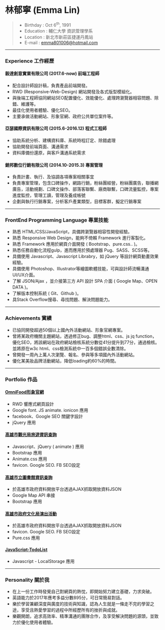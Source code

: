 # 林郁寧 (Emma Lin)

 > - Birthday : Oct 6<sup>th</sup>, 1991
 > - Education : 輔仁大學 資訊管理學系
 > - Location : 新北市新莊區捷運丹鳳站
 > - E-mail : emma801006@hotmail.com
 
---
### Experience 工作經歷

#### 毅達創意實業有限公司 (2017.6-now) 前端工程師
 - 配合設計師設計稿，負責產品前端開發。
 - RWD (Responsive-Web-Design) 網站開發及各式版型模組化。
 - 與後端工程師協同網站SEO配置優化、效能優化、處理跨瀏覽器相容問題、除錯、維護等。
 - 最佳化使用者體驗、優化SEO。
 - 主要承做活動網站、形象官網、政府公共單位案件等。

#### 亞瑟國際資訊有限公司 (2015.6-2016.12) 程式工程師
 - 協助系統分析、建構資料庫、系統時程訂定、除錯處理
 - 協助開發前端頁面、溝通需求
 - 資料庫備份還原，與客戶溝通系統需求
 
#### 銷邦數位行銷有限公司 (2014.10-2015.3) 專案管理
 - 負責計畫、執行、及協調各項專案相關事宜
 - 負責專案管理，包含口碑操作，網路行銷，粉絲團經營，粉絲團廣告，聯播網廣告，活動規劃、口碑文操作、部落客聯繫、廠商聯繫，口碑流量監控，專案進度監控，管理工讀，管理及養成帳號
 - 企劃與執行行銷專案，分析客戶產業類型，目標客群，擬定行銷專案


---
### FrontEnd Programming Language 專業技能
 - 熟悉 HTML/CSS/JavaScript，具備跨瀏覽器相容性開發經驗。
 - 熟悉 Responsive Web Design，能夠不倚賴 Framework 進行客製化。
 - 熟悉 Framework 應用於網頁介面開發 ( Bootstrap、pure.css.. )。
 - 熟悉任務自動化流程gulp，進而應用於預處理器 Pug、SASS、SCSS等。
 - 具備使用 Javascript、Javascript Librabry，如 jQuery 等設計網頁動畫效果經驗。
 - 具備使用 Photoshop、Illustrator等繪圖軟體技能，可與設計師流暢溝通UI/UX介面。
 - 了解 JSON/Ajax ，並介接第三方 API 設計 SPA 介面 ( Google Map、OPEN DATA )。
 - 了解版本控制系統 ( Git、Github )。
 - 具Stack Overflow搜尋、尋找問題、解決問題能力。 

---
### Achievements 實績
 - 已協同開發超過50個以上國內外活動網站、形象官網專案。
 - 曾將某政府機關主題網站，透過修正bug、調整html、css、js jq function，優化SEO，將該網站在政府網站檢核系統分數從41分提升到77分，通過檢核。並將原在w3c html、css檢測系統中一百多個錯誤全數清除。
 - 曾開發一周內上萬人次瀏覽、報名、參與等多項國內外活動網站。
 - 優化某美妝品牌活動網站，降低loading約60%的時間。
 
---
### Portfolio 作品

#### [OmniFood形象官網](https://goo.gl/nHZBRy)
 - RWD 響應式網頁設計
 - Google font. JS animate. ionicon 應用
 - facebook、Google SEO 關鍵字設計
 - jQuery 應用

#### [高雄市觀光局旅遊資訊查詢](https://goo.gl/7gm9ap)
 - Javascript、jQuery ( animate ) 應用
 - Bootstrap 應用
 - Animate.css 應用
 - favicon. Google SEO. FB SEO設定

#### [高雄市立圖書館資訊查詢](https://goo.gl/uSizpR)
 - 於高雄市政府資料開放平台透過AJAX抓取開放資料JSON
 - Google Map API 串接
 - Bootstrap 應用

#### [高雄市政府文化局演出活動](https://goo.gl/Dp72pd)
 - 於高雄市政府資料開放平台透過AJAX抓取開放資料JSON
 - favicon. Google SEO. FB SEO設定
 - Pure.css 應用

 #### [JavaScript-TodoList](https://goo.gl/xaq7gF)
 - Javascript - LocalStorage 應用

 

---
### Personality 關於我
 - 在上一份工作時發覺自己對網頁的熱忱，即開始努力建立基礎，力求突破。
 - 英語能力於2017年應考多益分數895分，可日常簡易對話。
 - 樂於學習兼顧深度與廣度的技術與知識，認為人生就是一條走不完的學習之途，享受且熱愛學習的過程中所經歷所有的挫折與成就。
 - 樂觀開朗，追求高效率、精準溝通的團隊合作，及享受解決問題的源頭，並致力於優化使用者體驗。
 
